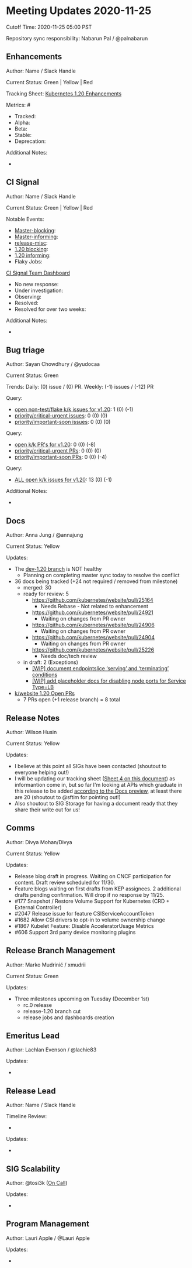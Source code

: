 # Meeting Updates 2020-11-25

Cutoff Time: 2020-11-25 05:00 PST

Repository sync responsibility: Nabarun Pal / @palnabarun

## Enhancements

Author: Name / Slack Handle

Current Status: Green | Yellow | Red

Tracking Sheet: [Kubernetes 1.20 Enhancements][enhancements-tracking]

Metrics: #
  - Tracked:
  - Alpha:
  - Beta:
  - Stable:
  - Deprecation:

Additional Notes:
  - <!-- ANY ADDITIONAL UPDATE -->

## CI Signal

Author: Name / Slack Handle

Current Status: Green | Yellow | Red

Notable Events:
  - [Master-blocking][ci-signal-master-blocking]:
  - [Master-informing][ci-signal-master-informing]:
  - [release-misc][ci-signal-release-misc]:
  - [1.20 blocking][ci-signal-1.20-blocking]:
  - [1.20 informing][ci-signal-1.20-informing]:
  - Flaky Jobs:

[CI Signal Team Dashboard][ci-signal-team-dashboard]
  - No new response:
  - Under investigation:
  - Observing:
  - Resolved:
  - Resolved for over two weeks:

Additional Notes:
  - <!-- ANY ADDITIONAL UPDATE -->


## Bug triage

Author: Sayan Chowdhury / @yudocaa

Current Status: Green

Trends: Daily: (0) issue / (0) PR. Weekly: (-1) issues / (-12) PR

Query:
  - [open non-test/flake k/k issues for v1.20][bt-issue-1.20-open-kk-non-failing]: 1 (0) (-1)
  - [priority/critical-urgent issues][bt-issue-1.20-critical-urgent]: 0 (0) (0)
  - [priority/important-soon issues][bt-issue-1.20-important-soon]: 0 (0) (0)

Query:
  - [open k/k PR's for v1.20][bt-pr-1.20-open]: 0 (0) (-8)
  - [priority/critical-urgent PRs][bt-pr-1.20-critical-urgent]: 0 (0) (0)
  - [priority/important-soon PRs][bt-pr-1.20-important-soon]: 0 (0) (-4)

Query:
  - [ALL open k/k issues for v1.20][bt-issue-1.20-all]: 13 (0) (-1)

Additional Notes:
  - <!-- ANY ADDITIONAL UPDATE -->


## Docs

Author: Anna Jung / @annajung

Current Status: Yellow

Updates:
- The [dev-1.20 branch](https://github.com/kubernetes/website/pull/24138) is NOT healthy
  - Planning on completing master sync today to resolve the conflict
- 36 docs being tracked (+24 not required / removed from milestone)
  - merged: 30
  - ready for review: 5
    - https://github.com/kubernetes/website/pull/25164
      - Needs Rebase - Not related to enhancement
    - https://github.com/kubernetes/website/pull/24921
      - Waiting on changes from PR owner
    - https://github.com/kubernetes/website/pull/24906
      - Waiting on changes from PR owner
    - https://github.com/kubernetes/website/pull/24904
      - Waiting on changes from PR owner
    - https://github.com/kubernetes/website/pull/25226
      - Needs doc/tech review
  - in draft: 2 (Exceptions)
    - [[WIP] document endpointslice ‘serving’ and ‘terminating’ conditions](https://github.com/kubernetes/website/pull/24927)
    - [[WIP] add placeholder docs for disabling node ports for Service Type=LB](https://github.com/kubernetes/website/pull/24928)
- [k/website 1.20 Open PRs](https://github.com/kubernetes/website/pulls?q=is%3Aopen+is%3Apr+milestone%3A1.20)
  - 7 PRs open (+1 release branch) = 8 total


## Release Notes

Author: Wilson Husin

Current Status: Yellow

Updates:
- I believe at this point all SIGs have been contacted (shoutout to everyone helping out!)
- I will be updating our tracking sheet ([Sheet 4 on this document](https://docs.google.com/spreadsheets/d/1hNXHjm-RVkvzAY5w8qm7H8J7kJRZtx_5wk2Q_5abOdM/edit?usp=sharing)) as informantion come in, but so far I'm looking at APIs which graduate in this release to be added [according to the Docs preview](https://deploy-preview-24138--kubernetes-io-master-staging.netlify.app/docs/reference/command-line-tools-reference/feature-gates/), at least there are 20 (shoutout to @sftim for pointing out!)
- Also shoutout to SIG Storage for having a document ready that they share their write out for us!


## Comms

Author: Divya Mohan/Divya

Current Status:  Yellow

Updates:
  - Release blog draft in progress. Waiting on CNCF participation for content. Draft review scheduled for 11/30.
  - Feature blogs waiting on first drafts from KEP assignees. 2 additional drafts pending confirmation. Will drop if no response by 11/25.
  - #177  Snapshot / Restore Volume Support for Kubernetes (CRD + External Controller)
  - #2047 Release issue for feature CSIServiceAccountToken
  - #1682 Allow CSI drivers to opt-in to volume ownership change
  - #1867 Kubelet Feature: Disable AcceleratorUsage Metrics
  - #606 Support 3rd party device monitoring plugins


## Release Branch Management

Author: Marko Mudrinić / xmudrii

Current Status: Green

Updates:
  - Three milestones upcoming on Tuesday (December 1st)
      - rc.0 release
      - release-1.20 branch cut
      - release jobs and dashboards creation


## Emeritus Lead

Author: Lachlan Evenson / @lachie83

Updates:
  - <!-- START HERE -->


## Release Lead

Author: Name / Slack Handle

Timeline Review:
  - <!-- Important events in current week -->
Updates:
  - <!-- START HERE -->


## SIG Scalability

Author: @tosi3k ([On Call][scalability-oncall])

Updates:
  - <!-- START HERE -->

## Program Management

Author: Lauri Apple / @Lauri Apple

Updates:
  - <!-- START HERE -->


<!-- References henceforth. Please modify if you see anything out of the place. -->

[enhancements-tracking]: https://bit.ly/k8s-1-20-enhancements
[ci-signal-master-blocking]: https://testgrid.k8s.io/sig-release-master-blocking
[ci-signal-master-informing]: https://testgrid.k8s.io/sig-release-master-informing
[ci-signal-release-misc]: https://testgrid.k8s.io/sig-release-misc
[ci-signal-1.20-blocking]: https://testgrid.k8s.io/sig-release-1.20-blocking
[ci-signal-1.20-informing]: https://testgrid.k8s.io/sig-release-1.20-informing
[ci-signal-team-dashboard]: https://github.com/orgs/kubernetes/projects/11?fullscreen=true
[bt-issue-1.20-open-kk-non-failing]: https://github.com/kubernetes/kubernetes/issues?q=is%3Aopen+milestone%3Av1.20+is%3Aissue+sort%3Aupdated-asc+-label%3Akind%2Ffailing-test+-label%3Akind%2Fflake+
[bt-issue-1.20-critical-urgent]: https://github.com/kubernetes/kubernetes/issues?q=is%3Aopen+milestone%3Av1.20+label%3Apriority%2Fcritical-urgent+is%3Aissue+sort%3Aupdated-asc+-label%3Akind%2Ffailing-test+-label%3Akind%2Fflake+
[bt-issue-1.20-important-soon]: https://github.com/kubernetes/kubernetes/issues?q=is%3Aopen+milestone%3Av1.20+label%3Apriority%2Fimportant-soon+is%3Aissue+sort%3Aupdated-asc+-label%3Akind%2Ffailing-test+-label%3Akind%2Fflake+
[bt-pr-1.20-open]: https://github.com/kubernetes/kubernetes/pulls?q=repo%3Akubernetes%2Fkubernetes+is%3Aopen+milestone%3Av1.20+is%3Apr+sort%3Aupdated-asc+
[bt-pr-1.20-critical-urgent]: https://github.com/kubernetes/kubernetes/pulls?q=repo%3Akubernetes%2Fkubernetes+is%3Aopen+milestone%3Av1.20+is%3Apr+sort%3Aupdated-asc+label%3Apriority%2Fcritical-urgent
[bt-pr-1.20-important-soon]: https://github.com/kubernetes/kubernetes/pulls?q=repo%3Akubernetes%2Fkubernetes+is%3Aopen+milestone%3Av1.20+label%3Apriority%2Fimportant-soon+is%3Apr+sort%3Aupdated-asc+
[bt-issue-1.20-all]: https://github.com/kubernetes/kubernetes/issues?q=repo%3Akubernetes%2Fkubernetes+milestone%3Av1.20+is%3Aissue+is%3Aopen+sort%3Aupdated-asc+
[scalability-oncall]: https://go.k8s.io/oncall
